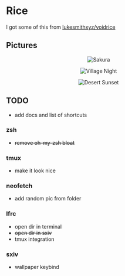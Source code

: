 # Rice
I got some of this from [lukesmithxyz/voidrice](https://github.com/lukesmithxyz/voidrice)

## Pictures
<p align="center">
  <img src="https://i.imgur.com/YRxF52A.png" alt="Sakura">
</p>
<p align="center">
  <img src="https://i.imgur.com/5G9znYr.png" alt="Village Night">
</p>
<p align="center">
  <img src="https://i.imgur.com/dj1WJtK.png" alt="Desert Sunset">
</p>

## TODO
- add docs and list of shortcuts
### zsh
- ~~remove oh-my-zsh bloat~~
### tmux
- make it look nice
### neofetch
- add random pic from folder
### lfrc
- open dir in terminal
- ~~open dir in sxiv~~
- tmux integration
### sxiv
- wallpaper keybind
